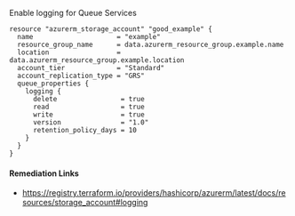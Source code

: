 
Enable logging for Queue Services

```hcl
resource "azurerm_storage_account" "good_example" {
  name                     = "example"
  resource_group_name      = data.azurerm_resource_group.example.name
  location                 = data.azurerm_resource_group.example.location
  account_tier             = "Standard"
  account_replication_type = "GRS"
  queue_properties {
    logging {
      delete                = true
      read                  = true
      write                 = true
      version               = "1.0"
      retention_policy_days = 10
    }
  }
}
```

#### Remediation Links
 - https://registry.terraform.io/providers/hashicorp/azurerm/latest/docs/resources/storage_account#logging

